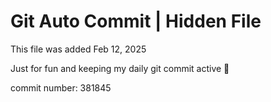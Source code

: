 # Git Auto Commit | Hidden File

This file was added Feb 12, 2025

Just for fun and keeping my daily git commit active 🤪

commit number: 381845
